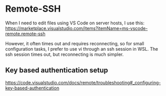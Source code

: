 
# Remote-SSH

When I need to edit files using VS Code on server hosts, I use this: https://marketplace.visualstudio.com/items?itemName=ms-vscode-remote.remote-ssh

However, it often times out and requires reconnecting, so for small configuration tasks, I prefer to use vi through an ssh session in WSL. The ssh session times out, but reconnecting is much simpler.

## Key based authentication setup

https://code.visualstudio.com/docs/remote/troubleshooting#_configuring-key-based-authentication

